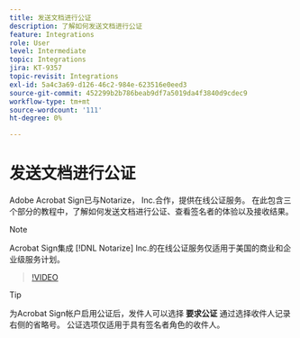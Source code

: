 ```yaml
---
title: 发送文档进行公证
description: 了解如何发送文档进行公证
feature: Integrations
role: User
level: Intermediate
topic: Integrations
jira: KT-9357
topic-revisit: Integrations
exl-id: 5a4c3a69-d126-46c2-984e-623516e0eed3
source-git-commit: 452299b2b786beab9df7a5019da4f3840d9cdec9
workflow-type: tm+mt
source-wordcount: '111'
ht-degree: 0%

---
```


# 发送文档进行公证

Adobe Acrobat Sign已与Notarize， Inc.合作，提供在线公证服务。 在此包含三个部分的教程中，了解如何发送文档进行公证、查看签名者的体验以及接收结果。

>[!NOTE]
>
>Acrobat Sign集成 [!DNL Notarize] Inc.的在线公证服务仅适用于美国的商业和企业级服务计划。

>[!VIDEO](https://video.tv.adobe.com/v/341029?quality=12&learn=on&hidetitle=true)

>[!TIP]
>
>为Acrobat Sign帐户启用公证后，发件人可以选择 **要求公证** 通过选择收件人记录右侧的省略号。 公证选项仅适用于具有签名者角色的收件人。

